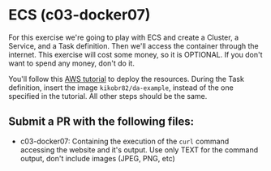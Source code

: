 # ECS (c03-docker07)
For this exercise we're going to play with ECS and create a Cluster, a Service, and a Task definition. Then we'll access the container through the internet.
This exercise will cost some money, so it is OPTIONAL. If you don't want to spend any money, don't do it.

You'll follow this [AWS tutorial](https://aws.amazon.com/getting-started/tutorials/deploy-docker-containers/) to deploy the resources. During the Task definition, insert the image `kikobr82/da-example`, instead of the one specified in the tutorial. All other steps should be the same.


## Submit a PR with the following files:
- c03-docker07: Containing the execution of the `curl` command accessing the website and it's output. Use only TEXT for the command output, don't include images (JPEG, PNG, etc)

